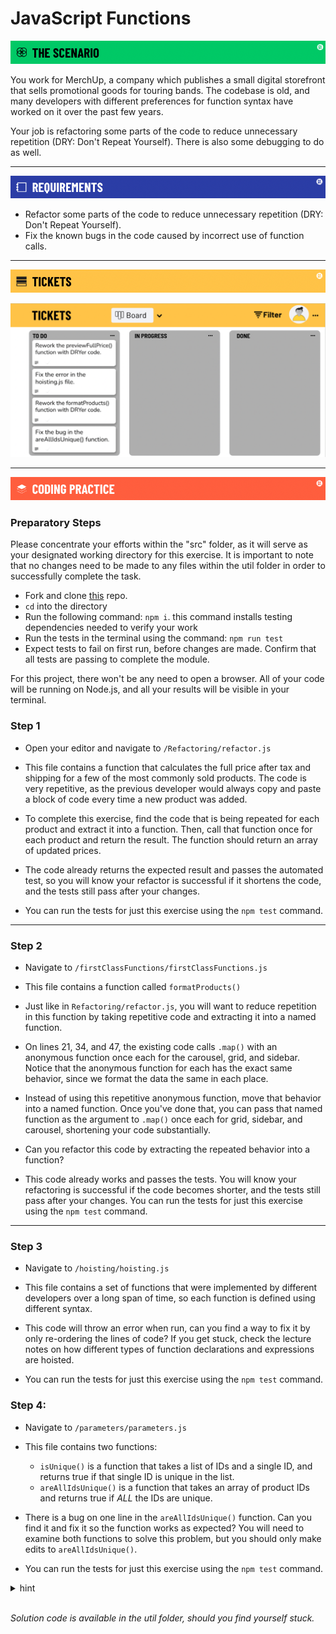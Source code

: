 # JavaScript Functions

![The Scenario](./util/assets/banner-scenario.png)

You work for MerchUp, a company which publishes a small digital storefront that sells promotional goods for touring bands. The codebase is old, and many developers with different preferences for function syntax have worked on it over the past few years.

Your job is refactoring some parts of the code to reduce unnecessary repetition (DRY: Don't Repeat Yourself). There is also some debugging to do as well.

---

![Requirements](./util/assets/banner-requirements.png)

- Refactor some parts of the code to reduce unnecessary repetition (DRY: Don't Repeat Yourself).
- Fix the known bugs in the code caused by incorrect use of function calls.

---
![Tickets](./util/assets/banner-tickets.png)

![Kanban Board](./util/assets/M1L5.1-functions-trello-board.png)

---
![Coding Practice](./util/assets/banner-coding.png)

### Preparatory Steps

Please concentrate your efforts within the "src" folder, as it will serve as your designated working directory for this exercise. It is important to note that no changes need to be made to any files within the util folder in order to successfully complete the task.

- Fork and clone [this](https://git.generalassemb.ly/SEI-Standard-Curriculum/M1L5.1-functions-wbp) repo.
- `cd` into the directory
- Run the following command: `npm i`. this command installs testing dependencies needed to verify your work
- Run the tests in the terminal using the command: `npm run test`
- Expect tests to fail on first run, before changes are made. Confirm that all tests are passing to complete the module.

For this project, there won't be any need to open a browser. All of your code will be running on Node.js, and all your results will be visible in your terminal.

### Step 1

- Open your editor and navigate to `/Refactoring/refactor.js`

- This file contains a function that calculates the full price after tax and shipping for a few of the most commonly sold products. The code is very repetitive, as the previous developer would always copy and paste a block of code every time a new product was added.
- To complete this exercise, find the code that is being repeated for each product and extract it into a function. Then, call that function once for each product and return the result. The function should return an array of updated prices. 
- The code already returns the expected result and passes the automated test, so you will know your refactor is successful if it shortens the code, and the tests still pass after your changes.
- You can run the tests for just this exercise using the `npm test` command.

---
### Step 2

- Navigate to `/firstClassFunctions/firstClassFunctions.js`

- This file contains a function called `formatProducts()`
- Just like in `Refactoring/refactor.js`, you will want to reduce repetition in this function by taking repetitive code and extracting it into a named function.
- On lines 21, 34, and 47, the existing code calls `.map()` with an anonymous function once each for the carousel, grid, and sidebar. Notice that the anonymous function for each has the exact same behavior, since we format the data the same in each place.
- Instead of using this repetitive anonymous function, move that behavior into a named function. Once you've done that, you can pass that named function as the argument to `.map()` once each for grid, sidebar, and carousel, shortening your code substantially.
- Can you refactor this code by extracting the repeated behavior into a function?
- This code already works and passes the tests. You will know your refactoring is successful if the code becomes shorter, and the tests still pass after your changes. You can run the tests for just this exercise using the `npm test` command.

---
### Step 3

- Navigate to `/hoisting/hoisting.js`

- This file contains a set of functions that were implemented by different developers over a long span of time, so each function is defined using different syntax.
- This code will throw an error when run, can you find a way to fix it by only re-ordering the lines of code? If you get stuck, check the lecture notes on how different types of function declarations and expressions are hoisted.
- You can run the tests for just this exercise using the `npm test` command.

### Step 4:

- Navigate to `/parameters/parameters.js`

- This file contains two functions:
  - `isUnique()` is a function that takes a list of IDs and a single ID, and returns true if that single ID is unique in the list.
  - `areAllIdsUnique()` is a function that takes an array of product IDs and returns true if _ALL_ the IDs are unique.

- There is a bug on one line in the `areAllIdsUnique()` function. Can you find it and fix it so the function works as expected? You will need to examine both functions to solve this problem, but you should only make edits to `areAllIdsUnique()`. 

- You can run the tests for just this exercise using the `npm test` command.

<details>

<summary>hint</summary>

This one is pretty tricky because JavaScript is very loose with the types of data you pass as parameters to functions.

In this line: ` const  isThisIdUnique = isUnique(id, allIds);` are the arguments to `isUnique()` passed in the correct order? To find out, try reading the function declaration for `isUnique()` - specifically, pay attention to the parameters that `isUnique()` accepts.

Later in your JavaScript career, it is likely that you will work with a technology called TypeScript, which is very powerful for helping avoid bugs like this.

</details>

<br>

_Solution code is available in the util folder, should you find yourself stuck._
